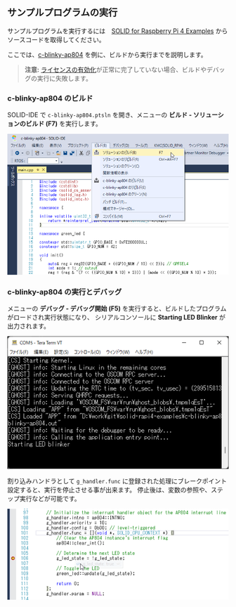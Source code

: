 ## サンプルプログラムの実行

サンプルプログラムを実行するには　[SOLID for Raspberry Pi 4 Examples](https://github.com/KyotoMicrocomputer/solid-rapi4-examples) からソースコードを取得してください。

ここでは、[c-blinky-ap804](https://github.com/KyotoMicrocomputer/solid-rapi4-examples/tree/main/c-blinky-ap804) を例に、ビルドから実行までを説明します。

> **注意:** [ライセンスの有効化](doc/../license.md)が正常に完了していない場合、ビルドやデバッグの実行に失敗します。

### c-blinky-ap804 のビルド

SOLID-IDE で `c-blinky-ap804.ptsln` を開き、メニューの **ビルド - ソリューションのビルド (F7)** を実行します。

 ![build-ap804](img/build-ap804.png)

### c-blinky-ap804 の実行とデバッグ

メニューの **デバッグ - デバッグ開始 (F5)** を実行すると、ビルドしたプログラムがロードされ実行状態になり、
シリアルコンソールに **Starting LED Blinker** が出力されます。

 ![starting-blinker](img/output-starting-blinker.png)

割り込みハンドラとして `g_handler.func` に登録された処理にブレークポイント設定すると、実行を停止させる事が出来ます。
停止後は、変数の参照や、ステップ実行などが可能です。

 ![break](img/break-at-inthandler.png)
